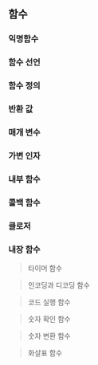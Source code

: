 ## 함수



### 익명함수




### 함수 선언

### 함수 정의


### 반환 값

### 매개 변수

### 가변 인자

### 내부 함수

### 콜백 함수


### 클로저


### 내장 함수

> 타이머 함수

> 인코딩과 디코딩 함수

> 코드 실행 함수

> 숫자 확인 함수

> 숫자 변환 함수

> 화살표 함수